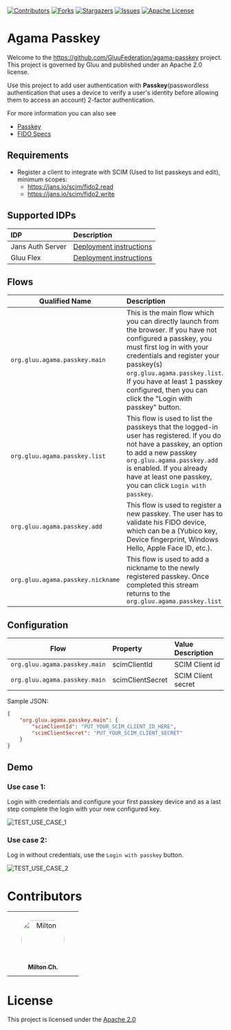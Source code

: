<!-- These are statistics for this repository-->
[![Contributors][contributors-shield]][contributors-url]
[![Forks][forks-shield]][forks-url]
[![Stargazers][stars-shield]][stars-url]
[![Issues][issues-shield]][issues-url]
[![Apache License][license-shield]][license-url]

# Agama Passkey

Welcome to the https://github.com/GluuFederation/agama-passkey project. This project is governed by Gluu and published under an Apache 2.0 license.

Use this project to add user authentication with **Passkey**(passwordless authentication that uses a device to verify a user's identity before allowing them to access an account) 2-factor authentication.

For more information you can also see
* [Passkey](https://passkey.io)
* [FIDO Specs](https://www.w3.org/TR/webauthn-1)

## Requirements

* Register a client to integrate with SCIM (Used to list passkeys and edit), minimum scopes:
  - https://jans.io/scim/fido2.read
  - https://jans.io/scim/fido2.write

## Supported IDPs

| IDP              | Description                                                         |
|:-----------------|:--------------------------------------------------------------------| 
| Jans Auth Server | [Deployment instructions](https://docs.jans.io/head/admin/install/) | 
| Gluu Flex        | [Deployment instructions](https://docs.jans.io/head/admin/install/) | 

## Flows

| Qualified Name                    | Description                                                                                                                                                                                                                                                                                                        |
|-----------------------------------|:-------------------------------------------------------------------------------------------------------------------------------------------------------------------------------------------------------------------------------------------------------------------------------------------------------------------| 
| `org.gluu.agama.passkey.main`     | This is the main flow which you can directly launch from the browser. If you have not configured a passkey, you must first log in with your credentials and register your passkey(s) `org.gluu.agama.passkey.list`. If you have at least 1 passkey configured, then you can click the "Login with passkey" button. | 
| `org.gluu.agama.passkey.list`     | This flow is used to list the passkeys that the logged-in user has registered. If you do not have a passkey, an option to add a new passkey `org.gluu.agama.passkey.add` is enabled. If you already have at least one passkey, you can click `Login with passkey`.                                                 | 
| `org.gluu.agama.passkey.add`      | This flow is used to register a new passkey. The user has to validate his FIDO device, which can be a (Yubico key, Device fingerprint, Windows Hello, Apple Face ID, etc.).                                                                                                                                        | 
| `org.gluu.agama.passkey.nickname` | This flow is used to add a nickname to the newly registered passkey. Once completed this stream returns to the `org.gluu.agama.passkey.list`                                                                                                                                                                       |                                                                                                                                                                                                                                                                                                                    |

## Configuration

| Flow                          | Property         | Value Description  |
|-------------------------------|:-----------------|:-------------------|
| `org.gluu.agama.passkey.main` | scimClientId     | SCIM Client id     |
| `org.gluu.agama.passkey.main` | scimClientSecret | SCIM Client secret |

Sample JSON:

``` json
{
    "org.gluu.agama.passkey.main": {
        "scimClientId": "PUT_YOUR_SCIM_CLIENT_ID_HERE",
        "scimClientSecret": "PUT_YOUR_SCIM_CLIENT_SECRET"
    }
}
```

## Demo

### Use case 1:

Login with credentials and configure your first passkey device and as a last step complete the login with your new configured key.

![TEST_USE_CASE_1](https://github.com/GluuFederation/agama-passkey/assets/86965029/0e5cc346-a576-499a-a9e3-6069d6932a4b)

### Use case 2:

Log in without credentials, use the `Login with passkey` button.


![TEST_USE_CASE_2](https://github.com/GluuFederation/agama-passkey/assets/86965029/200328ec-888a-4767-8242-1c50a126a979)

# Contributors

<table>
<tr>
    <td align="center" style="word-wrap: break-word; width: 150.0; height: 150.0">
        <a href=https://github.com/Milton-Ch>
            <img src=https://avatars.githubusercontent.com/u/86965029?v=4 width="100;"  style="border-radius:50%;align-items:center;justify-content:center;overflow:hidden;padding-top:10px" alt=Milton Ch/>
            <br />
            <sub style="font-size:14px"><b>Milton Ch.</b></sub>
        </a>
    </td>
</tr>
</table>

# License

This project is licensed under the [Apache 2.0](https://github.com/GluuFederation/agama-security-key/blob/main/LICENSE)

<!-- This are stats url reference for this repository -->

[contributors-shield]: https://img.shields.io/github/contributors/GluuFederation/agama-passkey.svg?style=for-the-badge

[contributors-url]: https://github.com/GluuFederation/agama-passkey/graphs/contributors

[forks-shield]: https://img.shields.io/github/forks/GluuFederation/agama-passkey.svg?style=for-the-badge

[forks-url]: https://github.com/GluuFederation/agama-passkey/network/members

[stars-shield]: https://img.shields.io/github/stars/GluuFederation/agama-passkey?style=for-the-badge

[stars-url]: https://github.com/GluuFederation/agama-passkey/stargazers

[issues-shield]: https://img.shields.io/github/issues/GluuFederation/agama-passkey.svg?style=for-the-badge

[issues-url]: https://github.com/GluuFederation/agama-passkey/issues

[license-shield]: https://img.shields.io/github/license/GluuFederation/agama-passkey.svg?style=for-the-badge

[license-url]: https://github.com/GluuFederation/agama-passkey/blob/main/LICENSE
